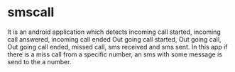 # smscall
It is an android application which detects incoming call started, incoming call answered,  incoming call ended Out going call started, Out going call, Out going call ended, missed call, sms received and sms sent. In this app if there is a miss call from a specific number, an sms with some message is send to the a number.
